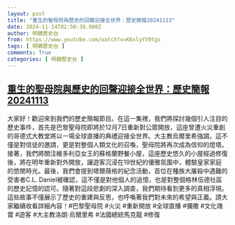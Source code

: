 ```yaml
---
layout: post
title: "重生的聖母院與歷史的回聲迎接全世界：歷史簡報20241113"
date: 2024-11-14T02:50:39.000Z
author: 明鏡歷史台
from: https://www.youtube.com/watch?v=K6xlyYV9tgs
tags: [ 明鏡歷史台 ]
comments: True
categories: [ 明鏡歷史台 ]
---
```

<!--1731552639000-->
[重生的聖母院與歷史的回聲迎接全世界：歷史簡報20241113](https://www.youtube.com/watch?v=K6xlyYV9tgs)
------

<div>
大家好！歡迎來到我們的歷史簡報節目。在這一集裡，我們將探討幾個引人注目的歷史事件，首先是巴黎聖母院即將於12月7日重新對公眾開放，這座曾遭火災重創的哥德式大教堂將以一場全球直播的典禮迎接全世界。大主教烏爾里希強調，這不僅是對信徒的邀請，更是對整個人類文化的召喚，聖母院將再次成為信仰的燈塔。接著，我們將關注維多利亞女王的蘇格蘭野餐小屋，這座歷史悠久的小屋經過修復後，將在明年重新對外開放，讓遊客沉浸在19世紀的優雅氛圍中，體驗皇家家庭的悠閒時光。最後，我們會提到塔爾薇格的紀念活動，首位在種族大屠殺中遇難的受害者C.L. Daniel被確認，這不僅是對他個人的追憶，也是對整個格林伍德社區的歷史記憶的認可。隨著對這段悲劇的深入調查，我們期待看到更多的真相浮現。這些故事不僅展示了歷史的重建與反思，也呼喚著我們對未來的希望與正義。請大家繼續收看詳細內容！#巴黎聖母院 #火災 #重新開放 #全球直播 #彌撒 #文化瑰寶 #遊客 #大主教洛朗·烏爾里希 #法國總統馬克龍 #修復
</div>
